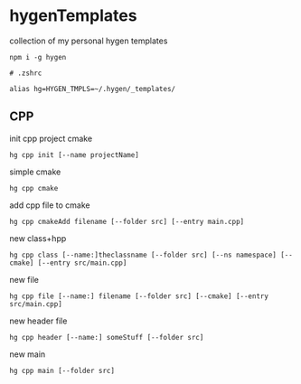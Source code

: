 # hygenTemplates
collection of my personal hygen templates
```
npm i -g hygen
```

```
# .zshrc

alias hg=HYGEN_TMPLS=~/.hygen/_templates/
```

## CPP
init cpp project cmake
```
hg cpp init [--name projectName]
```

simple cmake
```
hg cpp cmake
```

add cpp file to cmake
```
hg cpp cmakeAdd filename [--folder src] [--entry main.cpp]
```

new class+hpp
```
hg cpp class [--name:]theclassname [--folder src] [--ns namespace] [--cmake] [--entry src/main.cpp]
```

new file
```
hg cpp file [--name:] filename [--folder src] [--cmake] [--entry src/main.cpp]
```

new header file
```
hg cpp header [--name:] someStuff [--folder src]
```

new main
```
hg cpp main [--folder src]
```

